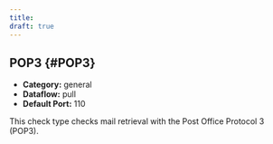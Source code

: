 ```yaml
---
title:
draft: true
---
```


## POP3 {#POP3}
 * **Category:** general
 * **Dataflow:** pull
 * **Default Port:** 110

This check type checks mail retrieval with the Post Office Protocol 3 (POP3).
